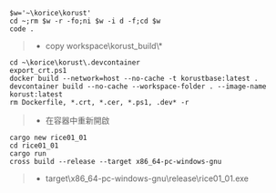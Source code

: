 ```
$w='~\korice\korust'
cd ~;rm $w -r -fo;ni $w -i d -f;cd $w
code .
```
> * copy workspace\korust_build\\*
```
cd ~\korice\korust\.devcontainer
export_crt.ps1
docker build --network=host --no-cache -t korustbase:latest .
devcontainer build --no-cache --workspace-folder . --image-name korust:latest
rm Dockerfile, *.crt, *.cer, *.ps1, .dev* -r
```
> * 在容器中重新開啟
```
cargo new rice01_01
cd rice01_01
cargo run
cross build --release --target x86_64-pc-windows-gnu
```
> * target\x86_64-pc-windows-gnu\release\rice01_01.exe

